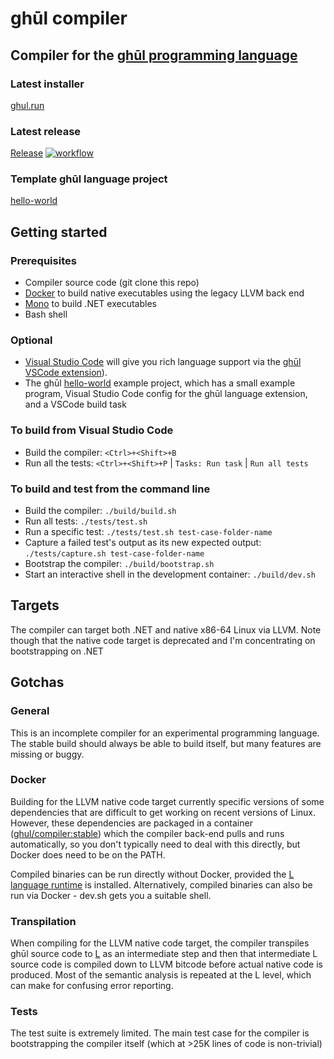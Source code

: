 # ghūl compiler

## Compiler for the [ghūl programming language](https://www.ghul.io)

### Latest installer
[ghul.run](https://github.com/degory/ghul/releases/latest/downloads/ghul.run)

### Latest release
[Release](https://github.com/degory/ghul/releases/latest) [![workflow](https://github.com/degory/ghul/workflows/Release/badge.svg?branch=master)](https://github.com/degory/ghul/actions?query=workflow%3ARelease)

### Template ghūl language project
[hello-world](https://github.com/degory/hello-world)

## Getting started

### Prerequisites

- Compiler source code (git clone this repo)
- [Docker](https://www.docker.com) to build native executables using the legacy LLVM back end
- [Mono](https://www.mono-project.com/) to build .NET executables
- Bash shell

### Optional

- [Visual Studio Code](https://code.visualstudio.com) will give you rich language support via the [ghūl VSCode extension](https://github.com/degory/ghul-vsce/releases)).
- The ghūl [hello-world](https://github.com/degory/hello-world) example project, which has a small example program, Visual Studio Code config for the ghūl language extension, and a VSCode build task

### To build from Visual Studio Code

- Build the compiler: `<Ctrl>+<Shift>+B`
- Run all the tests: `<Ctrl>+<Shift>+P` | `Tasks: Run task` | `Run all tests`

### To build and test from the command line

- Build the compiler: `./build/build.sh`
- Run all tests: `./tests/test.sh`
- Run a specific test: `./tests/test.sh test-case-folder-name`
- Capture a failed test's output as its new expected output: `./tests/capture.sh test-case-folder-name`
- Bootstrap the compiler: `./build/bootstrap.sh`
- Start an interactive shell in the development container: `./build/dev.sh`

## Targets

The compiler can target both .NET and native x86-64 Linux via LLVM. Note though that the native code target is deprecated and I'm concentrating on bootstrapping on .NET  

## Gotchas

### General

This is an incomplete compiler for an experimental programming language. The stable build should always be able to build itself, but many features are missing or buggy.

### Docker

Building for the LLVM native code target currently specific versions of some dependencies that are difficult to get working on recent versions of Linux. However, these dependencies are packaged in a container ([ghul/compiler:stable](https://hub.docker.com/r/ghul/compiler)) which the compiler back-end pulls and runs automatically, so you don't typically need to deal with this directly, but Docker does need to be on the PATH.

Compiled binaries can be run directly without Docker, provided the [L language runtime](https://github.com/degory/llc/releases) is installed. Alternatively, compiled binaries can also be run via Docker - dev.sh gets you a suitable shell.

### Transpilation

When compiling for the LLVM native code target, the compiler transpiles ghūl source code to [L](https://github.com/degory/llc) as an intermediate step and then that intermediate L source code is compiled down to LLVM bitcode before actual native code is produced. Most of the semantic analysis is repeated at the L level, which can make for confusing error reporting.

### Tests

The test suite is extremely limited. The main test case for the compiler is bootstrapping the compiler itself (which at >25K lines of code is non-trivial)
